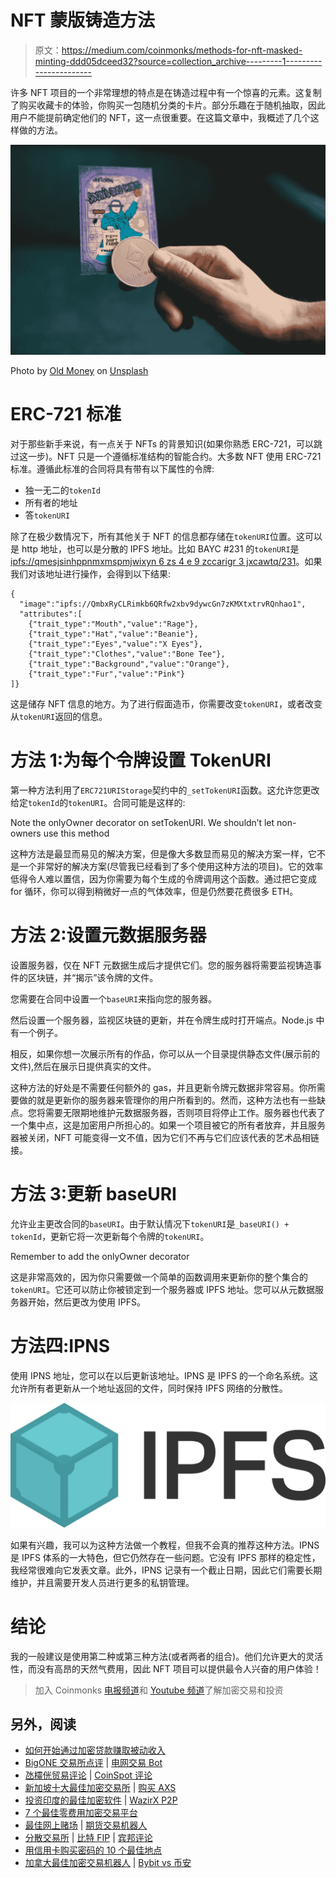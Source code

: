 # NFT 蒙版铸造方法

> 原文：<https://medium.com/coinmonks/methods-for-nft-masked-minting-ddd05dceed32?source=collection_archive---------1----------------------->

许多 NFT 项目的一个非常理想的特点是在铸造过程中有一个惊喜的元素。这复制了购买收藏卡的体验，你购买一包随机分类的卡片。部分乐趣在于随机抽取，因此用户不能提前确定他们的 NFT，这一点很重要。在这篇文章中，我概述了几个这样做的方法。

![](img/3dca1749e490284bb25644b2df098c00.png)

Photo by [Old Money](https://unsplash.com/@moneyphotos?utm_source=unsplash&utm_medium=referral&utm_content=creditCopyText) on [Unsplash](https://unsplash.com/s/photos/nfts?utm_source=unsplash&utm_medium=referral&utm_content=creditCopyText)

# ERC-721 标准

对于那些新手来说，有一点关于 NFTs 的背景知识(如果你熟悉 ERC-721，可以跳过这一步)。NFT 只是一个遵循标准结构的智能合约。大多数 NFT 使用 ERC-721 标准。遵循此标准的合同将具有带有以下属性的令牌:

*   独一无二的`tokenId`
*   所有者的地址
*   答`tokenURI`

除了在极少数情况下，所有其他关于 NFT 的信息都存储在`tokenURI`位置。这可以是 http 地址，也可以是分散的 IPFS 地址。比如 BAYC #231 的`tokenURI`是[ipfs://qmesjsinhppnmxmspmjwixyn 6 zs 4 e 9 zccarigr 3 jxcawtq/231](https://bafybeihpjhkeuiq3k6nqa3fkgeigeri7iebtrsuyuey5y6vy36n345xmbi.ipfs.dweb.link/231)。如果我们对该地址进行操作，会得到以下结果:

```
{
  "image":"ipfs://QmbxRyCLRimkb6QRfw2xbv9dywcGn7zKMXtxtrvRQnhao1",
  "attributes":[
    {"trait_type":"Mouth","value":"Rage"},
    {"trait_type":"Hat","value":"Beanie"},
    {"trait_type":"Eyes","value":"X Eyes"},
    {"trait_type":"Clothes","value":"Bone Tee"},
    {"trait_type":"Background","value":"Orange"}, 
    {"trait_type":"Fur","value":"Pink"}
]}
```

这是储存 NFT 信息的地方。为了进行假面造币，你需要改变`tokenURI`，或者改变从`tokenURI`返回的信息。

# 方法 1:为每个令牌设置 TokenURI

第一种方法利用了`ERC721URIStorage`契约中的`_setTokenURI`函数。这允许您更改给定`tokenId`的`tokenURI`。合同可能是这样的:

Note the onlyOwner decorator on setTokenURI. We shouldn’t let non-owners use this method

这种方法是最显而易见的解决方案，但是像大多数显而易见的解决方案一样，它不是一个非常好的解决方案(尽管我已经看到了多个使用这种方法的项目)。它的效率低得令人难以置信，因为你需要为每个生成的令牌调用这个函数。通过把它变成 for 循环，你可以得到稍微好一点的气体效率，但是仍然要花费很多 ETH。

# 方法 2:设置元数据服务器

设置服务器，仅在 NFT 元数据生成后才提供它们。您的服务器将需要监视铸造事件的区块链，并“揭示”该令牌的文件。

您需要在合同中设置一个`baseURI`来指向您的服务器。

然后设置一个服务器，监视区块链的更新，并在令牌生成时打开端点。Node.js 中有一个例子。

相反，如果你想一次展示所有的作品，你可以从一个目录提供静态文件(展示前的文件),然后在展示日提供真实的文件。

这种方法的好处是不需要任何额外的 gas，并且更新令牌元数据非常容易。你所需要做的就是更新你的服务器来管理你的用户所看到的。然而，这种方法也有一些缺点。您将需要无限期地维护元数据服务器，否则项目将停止工作。服务器也代表了一个集中点，这是加密用户所担心的。如果一个项目被它的所有者放弃，并且服务器被关闭，NFT 可能变得一文不值，因为它们不再与它们应该代表的艺术品相链接。

# 方法 3:更新 baseURI

允许业主更改合同的`baseURI`。由于默认情况下`tokenURI`是`_baseURI() + tokenId`，更新它将一次更新每个令牌的`tokenURI`。

Remember to add the onlyOwner decorator

这是非常高效的，因为你只需要做一个简单的函数调用来更新你的整个集合的`tokenURI`。它还可以防止你被锁定到一个服务器或 IPFS 地址。您可以从元数据服务器开始，然后更改为使用 IPFS。

# 方法四:IPNS

使用 IPNS 地址，您可以在以后更新该地址。IPNS 是 IPFS 的一个命名系统。这允许所有者更新从一个地址返回的文件，同时保持 IPFS 网络的分散性。

![](img/ee752b18bae401c58a443dbf181fc546.png)

如果有兴趣，我可以为这种方法做一个教程，但我不会真的推荐这种方法。IPNS 是 IPFS 体系的一大特色，但它仍然存在一些问题。它没有 IPFS 那样的稳定性，我经常很难向它发表文章。此外，IPNS 记录有一个截止日期，因此它们需要长期维护，并且需要开发人员进行更多的私钥管理。

# 结论

我的一般建议是使用第二种或第三种方法(或者两者的组合)。他们允许更大的灵活性，而没有高昂的天然气费用，因此 NFT 项目可以提供最令人兴奋的用户体验！

> 加入 Coinmonks [电报频道](https://t.me/coincodecap)和 [Youtube 频道](https://www.youtube.com/c/coinmonks/videos)了解加密交易和投资

## 另外，阅读

*   [如何开始通过加密贷款赚取被动收入](https://blog.coincodecap.com/passive-income-crypto-lending)
*   [BigONE 交易所点评](/coinmonks/bigone-exchange-review-64705d85a1d4) | [电网交易 Bot](https://blog.coincodecap.com/grid-trading)
*   [氹欞侊贸易评论](https://blog.coincodecap.com/anny-trade-review) | [CoinSpot 评论](https://blog.coincodecap.com/coinspot-review)
*   [新加坡十大最佳加密交易所](https://blog.coincodecap.com/crypto-exchange-in-singapore) | [购买 AXS](https://blog.coincodecap.com/buy-axs-token)
*   [投资印度的最佳加密软件](https://blog.coincodecap.com/best-crypto-to-invest-in-india-in-2021) | [WazirX P2P](https://blog.coincodecap.com/wazirx-p2p)
*   [7 个最佳零费用加密交易平台](https://blog.coincodecap.com/zero-fee-crypto-exchanges)
*   [最佳网上赌场](https://blog.coincodecap.com/best-online-casinos) | [期货交易机器人](/coinmonks/futures-trading-bots-5a282ccee3f5)
*   [分散交易所](https://blog.coincodecap.com/what-are-decentralized-exchanges) | [比特 FIP](https://blog.coincodecap.com/bitbns-fip) | [宾邦评论](https://blog.coincodecap.com/bingbon-review)
*   [用信用卡购买密码的 10 个最佳地点](https://blog.coincodecap.com/buy-crypto-with-credit-card)
*   [加拿大最佳加密交易机器人](https://blog.coincodecap.com/5-best-crypto-trading-bots-in-canada) | [Bybit vs 币安](https://blog.coincodecap.com/bybit-binance-moonxbt)